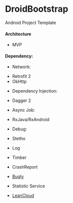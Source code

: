# DroidBootstrap
Android Project Template

#### Architecture
+ MVP

#### Dependency:
+ Network:
 - Retrofit 2
 - OkHttp
+ Dependency Injection:
 - Dagger 2
+ Async Job:
 - RxJava/RxAndroid
+ Debug:
 - Stetho
+ Log
 - Timber
+ CrashReport
 - [Bugly][bugly]
+ Statistic Service
 - [LeanCloud][lean]

[bugly]:https://bugly.qq.com/v2/
[lean]:https://leancloud.cn/docs/android_statistics.html
